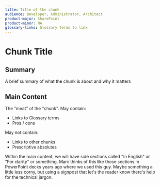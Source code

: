 ```yaml
---
title: Title of the chunk
audience: Developer, Administrator, Architect
product-major: SharePoint
product-minor: NA
glossary-links: Glossary terms to link
---
```


# Chunk Title
 
## Summary
A brief summary of what the chunk is about and why it matters
 
## Main Content
 
The "meat" of the "chunk".
May contain:
* Links to Glossary terms
* Pros / cons
 
May not contain:
* Links to other chunks
* Prescriptive absolutes
 
Within the main content, we will have side sections called "In English" or "For clarity" or something. Marc thinks of this like those sections in PowerPoint decks years ago where we used this guy. Maybe something a little less corny, but using a signpost that let's the reader know there's help for the technical jargon.
